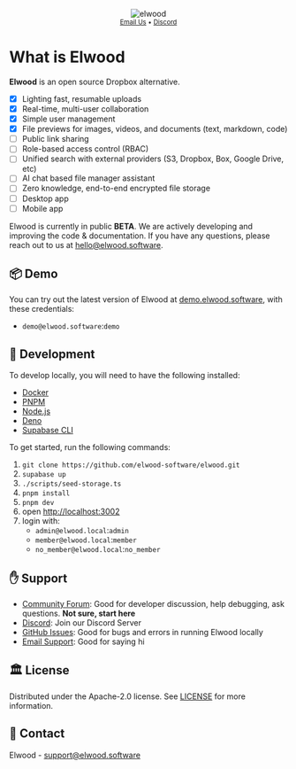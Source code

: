 <p align="center">
  <img src="https://avatars.githubusercontent.com/u/165726427?s=200&v=4" alt="elwood">
  <br/>
  <small>
    <a href="mailto:mailto:hello@elwood.software">Email Us</a> &#8226;
    <a href="https://discord.gg/mkhKk5db">Discord</a>
  </small>
</p>

# What is Elwood

**Elwood** is an open source Dropbox alternative.

- [x] Lighting fast, resumable uploads
- [x] Real-time, multi-user collaboration
- [x] Simple user management
- [x] File previews for images, videos, and documents (text, markdown, code)
- [ ] Public link sharing
- [ ] Role-based access control (RBAC)
- [ ] Unified search with external providers (S3, Dropbox, Box, Google Drive, etc)
- [ ] AI chat based file manager assistant
- [ ] Zero knowledge, end-to-end encrypted file storage
- [ ] Desktop app
- [ ] Mobile app

<p>Elwood is currently in public <strong>BETA</strong>. We are actively developing and improving the code & documentation. If you have any questions, please reach out to us at <a href="mailto:hello@elwood.software">hello@elwood.software</a>.</p>

## 📦 Demo

You can try out the latest version of Elwood at [demo.elwood.software](https://demo.elwood.software), with these credentials:

- `demo@elwood.software`:`demo`

## 🚀 Development

To develop locally, you will need to have the following installed:

- [Docker](https://docs.docker.com/get-docker/)
- [PNPM](https://pnpm.io/installation)
- [Node.js](https://nodejs.org/en/download/)
- [Deno](https://deno.land/#installation)
- [Supabase CLI](https://supabase.io/docs/guides/cli)

To get started, run the following commands:

1. `git clone https://github.com/elwood-software/elwood.git`
2. `supabase up`
3. `./scripts/seed-storage.ts`
4. `pnpm install`
5. `pnpm dev`
6. open [http://localhost:3002](http://localhost:3002)
7. login with:
   - `admin@elwood.local`:`admin`
   - `member@elwood.local`:`member`
   - `no_member@elwood.local`:`no_member`

## :raised_hand: Support

- [Community Forum](https://github.com/orgs/elwood-software/discussions): Good for developer discussion, help debugging, ask questions. **Not sure, start here**
- [Discord](https://discord.gg/mkhKk5db): Join our Discord Server
- [GitHub Issues](https://github.com/elwood-software/elwood/issues): Good for bugs and errors in running Elwood locally
- [Email Support](mailto:support@elwood.software): Good for saying hi

## 🏛️ License

Distributed under the Apache-2.0 license. See [LICENSE](LICENSE) for more information.

## 📧 Contact

Elwood - [support@elwood.software](mailto:support@elwood.software)
